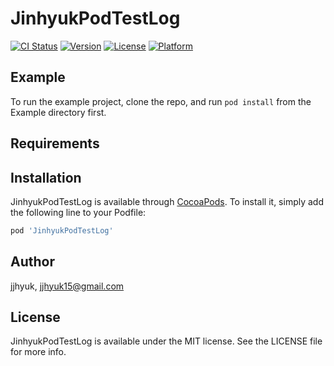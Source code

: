 # JinhyukPodTestLog

[![CI Status](https://img.shields.io/travis/jjhyuk/JinhyukPodTestLog.svg?style=flat)](https://travis-ci.org/jjhyuk/JinhyukPodTestLog)
[![Version](https://img.shields.io/cocoapods/v/JinhyukPodTestLog.svg?style=flat)](https://cocoapods.org/pods/JinhyukPodTestLog)
[![License](https://img.shields.io/cocoapods/l/JinhyukPodTestLog.svg?style=flat)](https://cocoapods.org/pods/JinhyukPodTestLog)
[![Platform](https://img.shields.io/cocoapods/p/JinhyukPodTestLog.svg?style=flat)](https://cocoapods.org/pods/JinhyukPodTestLog)

## Example

To run the example project, clone the repo, and run `pod install` from the Example directory first.

## Requirements

## Installation

JinhyukPodTestLog is available through [CocoaPods](https://cocoapods.org). To install
it, simply add the following line to your Podfile:

```ruby
pod 'JinhyukPodTestLog'
```

## Author

jjhyuk, jjhyuk15@gmail.com

## License

JinhyukPodTestLog is available under the MIT license. See the LICENSE file for more info.
